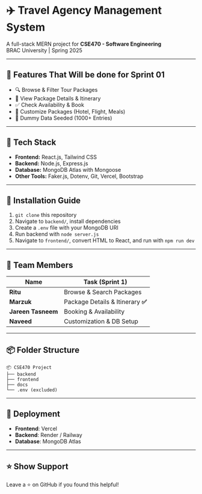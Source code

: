 # ✈️ Travel Agency Management System

A full-stack MERN project for **CSE470 - Software Engineering**  
BRAC University | Spring 2025

---

## 🌟 Features That Will be done for Sprint 01

- 🔍 Browse & Filter Tour Packages  
- 🧾 View Package Details & Itinerary  
- ✅ Check Availability & Book  
- 🎯 Customize Packages (Hotel, Flight, Meals)  
- 🧪 Dummy Data Seeded (1000+ Entries)

---

## 🧱 Tech Stack

- **Frontend:** React.js, Tailwind CSS  
- **Backend:** Node.js, Express.js  
- **Database:** MongoDB Atlas with Mongoose  
- **Other Tools:** Faker.js, Dotenv, Git, Vercel, Bootstrap

---

## 🔧 Installation Guide

1. `git clone` this repository  
2. Navigate to `backend/`, install dependencies  
3. Create a `.env` file with your MongoDB URI  
4. Run backend with `node server.js`  
5. Navigate to `frontend/`, convert HTML to React, and run with `npm run dev`

---

## 👥 Team Members

| Name               | Task (Sprint 1)                             |
|--------------------|---------------------------------------------|
| **Ritu**           | Browse & Search Packages                    |
| **Marzuk**         | Package Details & Itinerary **✅**          |
| **Jareen Tasneem** | Booking & Availability                      |
| **Naveed**         | Customization & DB Setup                    |

---

## 📦 Folder Structure



```
📦 CSE470 Project
├── backend
├── frontend
├── docs
└── .env (excluded)
```

---

## 🚀 Deployment

- **Frontend**: Vercel  
- **Backend**: Render / Railway  
- **Database**: MongoDB Atlas

---

## ⭐️ Show Support

Leave a ⭐ on GitHub if you found this helpful!
